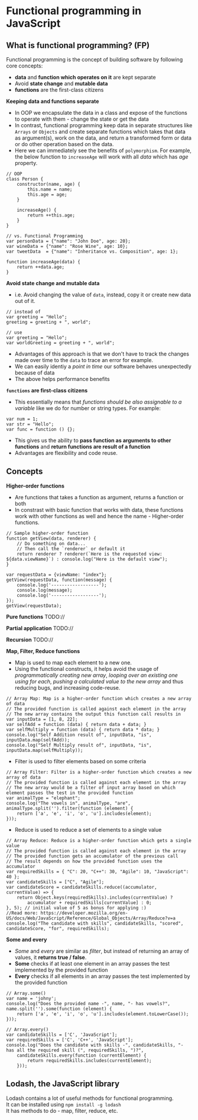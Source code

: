 # Functional programming in JavaScript

## What is functional programming?  (FP)
Functional programming is the concept of building software by following core concepts:  
- **data** and **function which operates on it** are kept separate
- Avoid **state change** and **mutable data**
- **functions** are the first-class citizens

**Keeping data and functions separate**
- In OOP we encapsulate the data in a class and expose of the functions to operate with them - change the state or get the data
- In contrast, functional programming keep data in separate structures like `Arrays` or `Objects` and create separate functions which takes that data as argument(s), work on the data, and return a transformed form or data or do other operation based on the data. 
- Here we can immediately see the benefits of `polymorphism`. For example, the below function to `increaseAge` will work with all *data* which has *age* property.  
```
// OOP 
class Person {
	constructor(name, age) {
		this.name = name;
		this.age = age;
	}

	increaseAge() {
		return ++this.age;
	}
}

// vs. Functional Programming
var personData = {"name": "John Doe", age: 20};
var wineData = {"name": "Rose Wine", age: 10};
var tweetData  = {"name": "Inheritance vs. Composition", age: 1};

function increaseAge(data) {
	return ++data.age;
}
```

**Avoid state change and mutable data** 
- i.e. Avoid changing the value of `data`, instead, copy it or create new data out of it. 
```
// instead of 
var greeting = "Hello";
greeting = greeting + ", world";

// use
var greeting = "Hello";
var worldGreeting = greeting + ", world";
```
- Advantages of this approach is that we don't have to track the changes made over time to the `data` to trace an error for example. 
- We can easily identiy a *point in time* our software behaves unexpectedly because of data
- The above helps performance benefits 

**`functions` are first-class citizens**
- This essentially means that *functions should be also assignable to a variable* like we do for number or string types. For example: 
```
var num = 1;
var str = "Hello";
var func = function () {};
```
- This gives us the ability to **pass function as arguments to other functions** and **return functions are result of a function** 
- Advantages are flexibility and code reuse.  

## Concepts

**Higher-order functions**
- Are functions that takes a function as argument, returns a function or both
- In constrast with basic function that works with data, these functions work with other functions as well and hence the name - Higher-order functions. 
```
// Sample higher-order function 
function getView(data, renderer) {
	// Do something on data...
	// Then call the `renderer` or default it
	return renderer ? renderer(`Here is the requested view: ${data.viewName}`) : console.log("Here is the default view");
}

var requestData = {viewName: "index"}; 
getView(requestData, function(message) {
	console.log('------------------');
	console.log(message);
	console.log('------------------');
});
getView(requestData);
```

**Pure functions**
TODO://

**Partial application**
TODO://

**Recursion**
TODO://

**Map, Filter, Reduce functions**
- Map is used to map each element to a new one.
- Using the functional constructs, it helps avoid the usage of *programmatically creating new array*, *looping over an existing one using for each*, *pushing a calculated value to the new array* and thus reducing bugs, and increasing code-reuse. 
```
// Array Map: Map is a higher-order function which creates a new array of data
// The provided function is called against each element in the array
// The new array contains the output this function call results in 
var inputData = [1, 8, 22];
var selfAdd = function (data) { return data + data; }
var selfMultiply = function (data) { return data * data; }
console.log("Self Addition result of", inputData, "is", inputData.map(selfAdd));
console.log("Self Multiply result of", inputData, "is", inputData.map(selfMultiply));
```
- Filter is used to filter elements based on some criteria
```
// Array Filter: Filter is a higher-order function which creates a new array of data
// The provided function is called against each element in the array
// The new array would be a filter of input array based on which element passes the test in the provided function
var animalType = "elephant";
console.log("The vowels in", animalType, "are", animalType.split('').filter(function (element) {
	return ['a', 'e', 'i', 'o', 'u'].includes(element);
}));
```
- Reduce is used to reduce a set of elements to a single value 
```
// Array Reduce: Reduce is a higher-order function which gets a single value
// The provided function is called against each element in the array
// The provided function gets an accumulator of the previous call
// The result depends on how the provided function uses the accumulator 
var requiredSkills = { "C": 20, "C++": 30, "Agile": 10, "JavaScript": 40 };
var candidateSkills = ["C", "Agile"];
var candidateScore = candidateSkills.reduce((accumulator, currentValue) => {
	return Object.keys(requiredSkills).includes(currentValue) ?
		accumulator + requiredSkills[currentValue] : 0;
}, 5); // initial value of 5 as bonus for applying :) 
//Read more: https://developer.mozilla.org/en-US/docs/Web/JavaScript/Reference/Global_Objects/Array/Reduce?v=a
console.log("The candidate with skills", candidateSkills, "scored", candidateScore, "for", requiredSkills);
```

**Some and every**
- *Some* and *every* are similar as *filter*, but instead of returning an array of values, it **returns true / false**. 
- **Some** checks if at least one element in an array passes the test implemented by the provided function
- **Every** checks if all elements in an array passes the test implemented by the provided function 
```
// Array.some()
var name = 'johny';
console.log("Does the provided name -", name, "- has vowels?", name.split('').some(function (element) {
	return ['a', 'e', 'i', 'o', 'u'].includes(element.toLowerCase());
}));

// Array.every()
var candidateSkills = ['C', 'JavaScript'];
var requiredSkills = ['C', 'C++', 'JavaScript'];
console.log("Does the candidate with skills -", candidateSkills, "- has all the required skill (", requiredSkills, ")?",
	candidateSkills.every(function (currentElement) {
		return requiredSkills.includes(currentElement);
	}));
```

## Lodash, the JavaScript library
Lodash contains a lot of useful methods for functional programming.  
It can be installed using `npm install -g lodash`  
It has methods to do - map, filter, reduce, etc.


